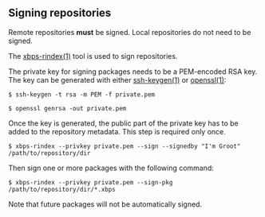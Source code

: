 ## Signing repositories

Remote repositories **must** be signed. Local repositories do not need to be
signed.

The [xbps-rindex(1)](https://man.voidlinux.org/xbps-rindex.1) tool is used to
sign repositories.

The private key for signing packages needs to be a PEM-encoded RSA key. The key
can be generated with either
[ssh-keygen(1)](https://man.voidlinux.org/ssh-keygen.1) or
[openssl(1)](https://man.voidlinux.org/openssl.1):

```
$ ssh-keygen -t rsa -m PEM -f private.pem
```

```
$ openssl genrsa -out private.pem
```

Once the key is generated, the public part of the private key has to be added to
the repository metadata. This step is required only once.

```
$ xbps-rindex --privkey private.pem --sign --signedby "I'm Groot" /path/to/repository/dir
```

Then sign one or more packages with the following command:

```
$ xbps-rindex --privkey private.pem --sign-pkg /path/to/repository/dir/*.xbps
```

Note that future packages will not be automatically signed.
